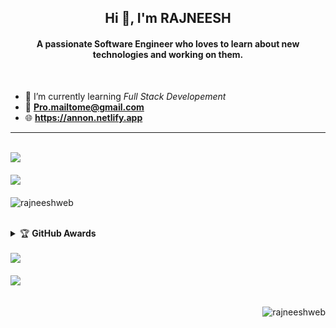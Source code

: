 <h2 align="center">Hi 👋, I'm RAJNEESH</h2>
<h4 align="center">A passionate Software Engineer who loves to learn about new technologies and working on them.</h4>
<br/>

- 🌱 I’m currently learning _Full Stack Developement_
- 📧 **Pro.mailtome@gmail.com**
- 🌐 **https://annon.netlify.app**

---

<br/><img src="https://github-readme-stats.vercel.app/api?username=rajneeshweb&amp;show_icons=true&amp;include_all_commits=false&amp;count_private=true&amp;line_height=30&amp;theme=chartreuse-dark&amp;"><br/><br/>
<img src="https://github-readme-stats.vercel.app/api/top-langs/?username=rajneeshweb&layout=compact&langs_count=10&line_height=25&theme=chartreuse-dark"><br/><br/>
<img src="https://github-readme-streak-stats.herokuapp.com/?user=rajneeshweb&amp;theme=chartreuse-dark&amp;" alt="rajneeshweb" /><br/><br/>
<details>
    <summary>&#127942 <b>GitHub Awards</b></summary><br/>

![Github Trophy](https://github-profile-trophy.vercel.app/?username=rajneeshweb)
#### Languages and Tools:
<br />
<img align="left" alt="Visual Studio Code" width="26px" src="https://raw.githubusercontent.com/github/explore/80688e429a7d4ef2fca1e82350fe8e3517d3494d/topics/visual-studio-code/visual-studio-code.png" />
<img align="left" alt="HTML5" width="26px" src="https://raw.githubusercontent.com/github/explore/80688e429a7d4ef2fca1e82350fe8e3517d3494d/topics/html/html.png" />
<img align="left" alt="CSS3" width="26px" src="https://raw.githubusercontent.com/github/explore/80688e429a7d4ef2fca1e82350fe8e3517d3494d/topics/css/css.png" />
<img align="left" alt="Sass" width="26px" src="https://raw.githubusercontent.com/github/explore/80688e429a7d4ef2fca1e82350fe8e3517d3494d/topics/sass/sass.png" />
<img align="left" alt="JavaScript" width="26px" src="https://raw.githubusercontent.com/github/explore/80688e429a7d4ef2fca1e82350fe8e3517d3494d/topics/javascript/javascript.png" />
<img align="left" alt="React" width="26px" src="https://raw.githubusercontent.com/github/explore/80688e429a7d4ef2fca1e82350fe8e3517d3494d/topics/react/react.png" />
<img align="left" alt="Gatsby" width="26px" src="https://raw.githubusercontent.com/github/explore/e94815998e4e0713912fed477a1f346ec04c3da2/topics/gatsby/gatsby.png" />
<img align="left" alt="GraphQL" width="26px" src="https://raw.githubusercontent.com/github/explore/80688e429a7d4ef2fca1e82350fe8e3517d3494d/topics/graphql/graphql.png" />
<img align="left" alt="Node.js" width="26px" src="https://raw.githubusercontent.com/github/explore/80688e429a7d4ef2fca1e82350fe8e3517d3494d/topics/nodejs/nodejs.png" />
<img align="left" alt="MongoDB" width="26px" src="https://raw.githubusercontent.com/github/explore/80688e429a7d4ef2fca1e82350fe8e3517d3494d/topics/mongodb/mongodb.png" />
<img align="left" alt="Git" width="26px" src="https://raw.githubusercontent.com/github/explore/80688e429a7d4ef2fca1e82350fe8e3517d3494d/topics/git/git.png" />
<img align="left" alt="GitHub" width="26px" src="https://raw.githubusercontent.com/github/explore/78df643247d429f6cc873026c0622819ad797942/topics/github/github.png" />
<img align="left" alt="HTML5" width="26px" src="https://raw.githubusercontent.com/github/explore/80688e429a7d4ef2fca1e82350fe8e3517d3494d/topics/terminal/terminal.png" />
<img align="left" alt="HTML5" width="26px" src="https://raw.githubusercontent.com/github/explore/80688e429a7d4ef2fca1e82350fe8e3517d3494d/topics/rust/rust.png" />

<br />
</details><br/>
<a href="https://github.com/rajneeshweb/TodoList" target="_blank">
  <img src="https://github-readme-stats.vercel.app/api/pin/?username=rajneeshweb&repo=TodoList&theme=chartreuse-dark" />
</a>
<br /><br />
<img src="https://now-play.vercel.app/api/generate?uid=14af18ff-6b54-4ccf-9016-712477a53e8f&theme=dark" />
<br />
<br/><p align="right"> <img src="https://komarev.com/ghpvc/?username=rajneeshweb&label=Profile%20views&color=eb4112&style=plastic" alt="rajneeshweb" /> </p>
